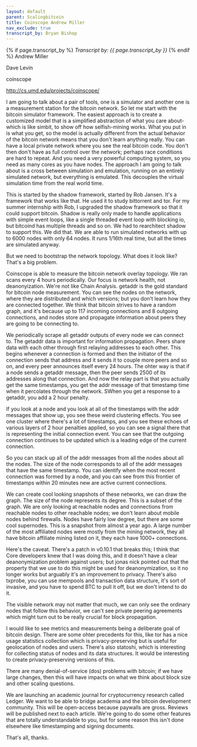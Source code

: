 ```yaml
---
layout: default
parent: Scalingbitcoin
title: Coinscope Andrew Miller
nav_exclude: true
transcript_by: Bryan Bishop
---
```


{% if page.transcript_by %} <i>Transcript by:
{{ page.transcript_by }}</i> {% endif %} Andrew Miller

Dave Levin

coinscope

<http://cs.umd.edu/projects/coinscope/>

I am going to talk about a pair of tools, one is a simulator and another
one is a measurement station for the bitcoin network. So let me start
with the bitcoin simulator framework. The easiest approach is to create
a customized model that is a simplified abstraction of what you care
about- which is like simbit, to show off how selfish-mining works. What
you put in is what you get, so the model is actually different from the
actual behavior of the bitcoin network means that you don't learn
anything really. You can have a local private network where you see the
real bitcoin code. You don't then don't have as full control over the
network; perhaps race conditions are hard to repeat. And you need a very
powerful computing system, so you need as many cores as you have nodes.
The approach I am going to talk about is a cross between simulation and
emulation, running on an entirely simulated network, but everything is
emulated. This decouples the virtual simulation time from the real world
time.

This is started by the shadow framework, started by Rob Jansen. It's a
framework that works like that. He used it to study bittorrent and tor.
For my summer internship with Rob, I upgraded the shadow framework so
that it could support bitcoin. Shadow is really only made to handle
applications with simple event loops, like a single threaded event loop
with blocking io, but bitcoind has multiple threads and so on. We had to
rearchitect shadow to support this. We did that. We are able to run
simulated networks with up to 6000 nodes with only 64 nodes. It runs
1/16th real time, but all the times are simulated anyway.

But we need to bootstrap the network topology. What does it look like?
That's a big problem.

Coinscope is able to measure the bitcoin network overlay topology. We
ran scans every 4 hours periodically. Our focus is network health, not
deanonyization. We're not like Chain Analysis. getaddr is the gold
standard for bitcoin node measurement. You can see the nodes on the
network, where they are distributed and which versions; but you don't
learn how they are connected together. We think that bitcoin strives to
have a random graph, and it's because up to 117 incoming connections and
8 outgoing connections, and nodes store and propagate information about
peers they are going to be connecting to.

We periodically scrape all getaddr outputs of every node we can connect
to. The getaddr data is important for information propagation. Peers
share data with each other through first relaying addresses to each
other. This begins whenever a connection is formed and then the
initiator of the connection sends that address and it sends it to couple
more peers and so on, and every peer announces itself every 24 hours.
The ohter way is that if a node sends a getaddr message, then the peer
sends 2500 of its addresses along that connection. And now the relay
part is that you actually get the same timestamps, you get the addr
message of that timestamp time when it percolates through the network.
SWhen you get a response to a getaddr, you add a 2 hour penalty.

If you look at a node and you look at all of the timestamps with the
addr messages that show up, you see these weird clustering effects. You
see one cluster where there's a lot of timestamps, and you see these
echoes of various layers of 2 hour penalties applied, so you can see a
signal there that is representing the initial connection event. You can
see that the outgoing connection continues to be updated which is a
leading edge of the current connection.

So you can stack up all of the addr messages from all the nodes about
all the nodes. The size of the node corresponds to all of the addr
messages that have the same timestamp. You can identify when the most
recent connection was formed by a node, and you can see from this
frontier of timestamps within 20 minutes new are active current
connections.

We can create cool looking snapshots of these networks, we can draw the
graph. The size of the node represents its degree. This is a subset of
the graph. We are only looking at reachable nodes and connections from
reachable nodes to other reachable nodes; we don't learn about mobile
nodes behind firewalls. Nodes have fairly low degree, but there are some
cool supernodes. This is a snapshot from almost a year ago. A large
number of the most affiliated nodes were mostly from the mining network,
they all have bitcoin affiliate mining listed on it, they each have
1000+ connections.

Here's the caveat. There's a patch in v0.10.1 that breaks this; I think
that Core developers knew that I was doing this, and it doesn't have a
clear deanonymization problem against users; but jonas nick pointed out
that the property that we use to do this might be used for
deanonymization, so it no longer works but arguably it's an improvement
to privacy. There's also txprobe, you can use mempools and transaction
data structure, it's sort of invasive, and you have to spend BTC to pull
it off, but we don't intend to do it.

The visible network may not matter that much, we can only see the
ordinary nodes that follow this behavior, we can't see private peering
agreements which might turn out to be really crucial for block
propagation.

I would like to see metrics and measurements being a deliberate goal of
bitcoin design. There are some ohter precedents for this, like tor has a
nice usage statistics collection which is privacy-preserving but is
useful for geolocation of nodes and users. There's also statoshi, which
is interesting for collecting status of nodes and its data structures.
It would be interesting to create privacy-preserving versions of this.

There are many denial-of-service (dos) problems with bitcoin; if we have
large changes, then this will have impacts on what we think about block
size and other scaling questions.

We are launching an academic journal for cryptocurrency research called
Ledger. We want to be able to bridge academia and the bitcoin
development community. This will be open-access because paywalls are
gross. Reviews will be published next to each article. We're going to do
some other features that are totally understandable to you, but for some
reason this isn't done elsewhere like timestamping and signing
documents.

That's all, thanks.
